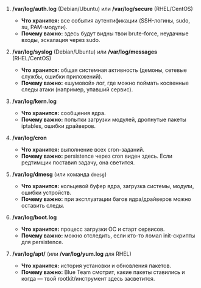 
1. **/var/log/auth.log** (Debian/Ubuntu) или **/var/log/secure** (RHEL/CentOS)
    - **Что хранится:** все события аутентификации (SSH-логины, sudo, su, PAM-модули).
    - **Почему важно:** здесь будут видны твои brute-force, неудачные входы, эскалация через sudo.
        
2. **/var/log/syslog** (Debian/Ubuntu) или **/var/log/messages** (RHEL/CentOS)
    - **Что хранится:** общая системная активность (демоны, сетевые службы, ошибки приложений).
    - **Почему важно:** «шумовой» лог, где можно поймать косвенные следы атаки (например, упавший сервис).
        
3. **/var/log/kern.log**
    - **Что хранится:** сообщения ядра.
    - **Почему важно:** попытки загрузки модулей, дропнутые пакеты iptables, ошибки драйверов.
        
4. **/var/log/cron**
    - **Что хранится:** выполнение всех cron-заданий.
    - **Почему важно:** persistence через cron виден здесь. Если редтимщик поставил задачу, она светится.
        
5. **/var/log/dmesg** (или команда `dmesg`)
    - **Что хранится:** кольцевой буфер ядра, загрузка системы, модули, ошибки устройств.
    - **Почему важно:** при эксплуатации багов ядра/драйверов можно оставить следы.
        
6. **/var/log/boot.log**
    - **Что хранится:** процесс загрузки ОС и старт сервисов.
    - **Почему важно:** можно отследить, если кто-то ломал init-скрипты для persistence.
        
7. **/var/log/apt/** (или **/var/log/yum.log** для RHEL)
    - **Что хранится:** история установки и обновления пакетов.
    - **Почему важно:** Blue Team смотрит, какие пакеты ставились и когда — твой rootkit/инструмент здесь засветится.